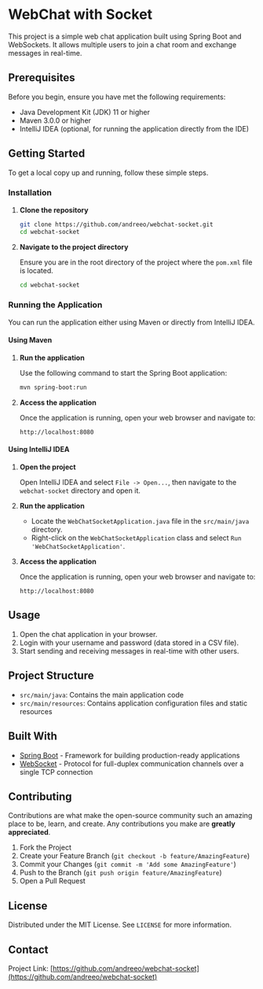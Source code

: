 # WebChat with Socket

This project is a simple web chat application built using Spring Boot and WebSockets. It allows multiple users to join a chat room and exchange messages in real-time.

## Prerequisites

Before you begin, ensure you have met the following requirements:

- Java Development Kit (JDK) 11 or higher
- Maven 3.0.0 or higher
- IntelliJ IDEA (optional, for running the application directly from the IDE)

## Getting Started

To get a local copy up and running, follow these simple steps.

### Installation

1. **Clone the repository**

    ```sh
    git clone https://github.com/andreeo/webchat-socket.git
    cd webchat-socket
    ```

2. **Navigate to the project directory**

   Ensure you are in the root directory of the project where the `pom.xml` file is located.

    ```sh
    cd webchat-socket
    ```

### Running the Application

You can run the application either using Maven or directly from IntelliJ IDEA.

#### Using Maven

1. **Run the application**

   Use the following command to start the Spring Boot application:

    ```sh
    mvn spring-boot:run
    ```

2. **Access the application**

   Once the application is running, open your web browser and navigate to:

    ```
    http://localhost:8080
    ```

#### Using IntelliJ IDEA

1. **Open the project**

   Open IntelliJ IDEA and select `File -> Open...`, then navigate to the `webchat-socket` directory and open it.

2. **Run the application**

   - Locate the `WebChatSocketApplication.java` file in the `src/main/java` directory.
   - Right-click on the `WebChatSocketApplication` class and select `Run 'WebChatSocketApplication'`.

3. **Access the application**

   Once the application is running, open your web browser and navigate to:

    ```
    http://localhost:8080
    ```

## Usage

1. Open the chat application in your browser.
2. Login with your username and password (data stored in a CSV file).
3. Start sending and receiving messages in real-time with other users.

## Project Structure

- `src/main/java`: Contains the main application code
- `src/main/resources`: Contains application configuration files and static resources

## Built With

- [Spring Boot](https://spring.io/projects/spring-boot) - Framework for building production-ready applications
- [WebSocket](https://www.websocket.org/) - Protocol for full-duplex communication channels over a single TCP connection

## Contributing

Contributions are what make the open-source community such an amazing place to be, learn, and create. Any contributions you make are **greatly appreciated**.

1. Fork the Project
2. Create your Feature Branch (`git checkout -b feature/AmazingFeature`)
3. Commit your Changes (`git commit -m 'Add some AmazingFeature'`)
4. Push to the Branch (`git push origin feature/AmazingFeature`)
5. Open a Pull Request

## License

Distributed under the MIT License. See `LICENSE` for more information.

## Contact

Project Link: [https://github.com/andreeo/webchat-socket](https://github.com/andreeo/webchat-socket)
